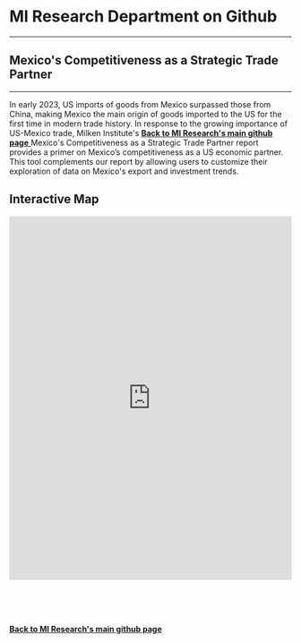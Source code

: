 <br><br>
<head>
 
<meta name="twitter:title" content="Best Performing Cities">

<meta property="og:title" content="Best Performing Cities">
<meta property="og:url" content="https://miresearch.github.io/Best-Performing-Cities/">

 </head>


<H1><b>MI Research Department on Github </b></H1>  <Hr>
<H2><b>Mexico's Competitiveness as a Strategic Trade Partner</b></H2>  <Hr>

In early 2023, US imports of goods from Mexico surpassed those from China, making Mexico the main origin of goods imported to the US for the first time in modern trade history. In response to the growing importance of US-Mexico trade, Milken Institute's 
<a href=" https://https://milkeninstitute.org/report/mexico-competitiveness-strategic-trade-partner" target="_blank"> <b>Back to MI Research's main github page</b>  </a>
Mexico's Competitiveness as a Strategic Trade Partner report provides a primer on Mexico’s competitiveness as a US economic partner. This tool complements our report by allowing users to customize their exploration of data on Mexico's export and investment trends. 

<H2>Interactive Map</H2> 
 
 <iframe src="https://public.tableau.com/views/MexicoRegional-Final/Exports-Dash?:showVizHome=no&:embed=true"  width="100%" height="650" frameborder="0"></iframe>
  <Br>
 
      
 <Br>

<Br><Br>
  
<a href=" https://miresearch.github.io/About/" target="_blank"> <b>Back to MI Research's main github page</b>  </a>
<br>
<br>
<Bh>  
<br>
<br>
<Bh>



